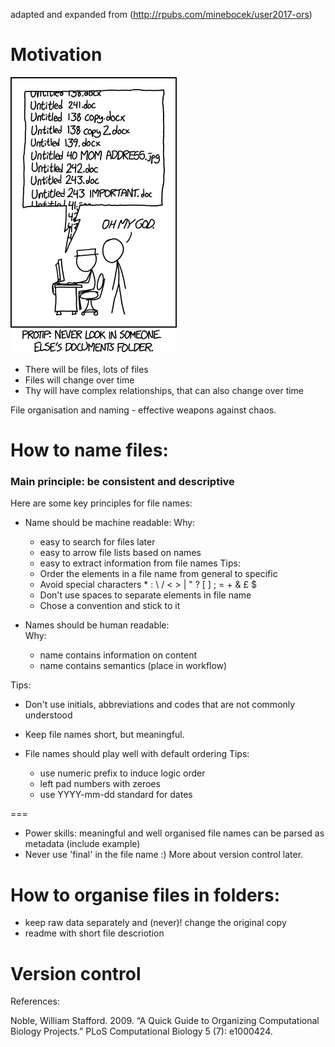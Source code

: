 adapted and expanded from (http://rpubs.com/minebocek/user2017-ors)

# Motivation

![motivation](https://github.com/tavareshugo/slcu_r_course/blob/master/module01_data_and_files/xkcd_documents.png)

- There will be files, lots of files
- Files will change over time
- Thy will have complex relationships, that can also change over time

File organisation and naming - effective weapons against chaos.

# How to name files:
### Main principle: be consistent and descriptive

Here are some key principles for file names:

- Name should be machine readable:
Why:
  - easy to search for files later
  - easy to arrow file lists based on names
  - easy to extract information from file names
Tips:
  - Order the elements in a file name from general to specific
  - Avoid special characters  * : \ / < > | " ? [ ] ; = + & £ $
  - Don't use spaces to separate elements in file name
  - Chose a convention and stick to it

- Names should be human readable:  
Why:
  - name contains information on content
  - name contains semantics (place in workflow)

Tips:
  - Don't use initials, abbreviations and codes that are not commonly understood  
  - Keep file names short, but meaningful.

- File names should play well with default ordering
Tips:
  - use numeric prefix to induce logic order
  - left pad numbers with zeroes
  - use YYYY-mm-dd standard for dates

===

- Power skills: meaningful and well organised file names can be parsed as
metadata (include example)
- Never use 'final' in the file name :) More about version control later.

# How to organise files in folders:

- keep raw data separately and (never)! change the original copy
- readme with short file descriotion

# Version control


References:

Noble, William Stafford. 2009. “A Quick Guide to Organizing Computational Biology Projects.” PLoS Computational Biology 5 (7): e1000424.
